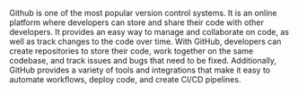 Github is one of the most popular version control systems. It is an online platform where developers can store and share their code with other developers. It provides an easy way to manage and collaborate on code, as well as track changes to the code over time. With GitHub, developers can create repositories to store their code, work together on the same codebase, and track issues and bugs that need to be fixed. Additionally, GitHub provides a variety of tools and integrations that make it easy to automate workflows, deploy code, and create CI/CD pipelines.
